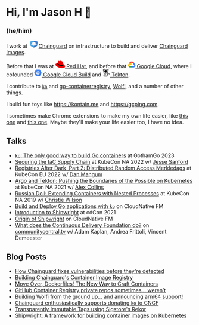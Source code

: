 # Hi, I'm Jason H 👋

### (he/him)

I work at [<img src="./chainguard.svg" alt="Chainguard" width="26" height="20" />Chainguard](https://chainguard.dev) on infrastructure to build and deliver [Chainguard Images](https://www.chainguard.dev/chainguard-images).

Before that I was at [<img src="./redhat.png" alt="Red Hat" width="26" height="20" /> Red Hat](https://redhat.com), and before that [<img src="./cloud.png" alt="Google Cloud" width="20" height="20" /> Google Cloud](https://cloud.google.com), where I cofounded [<img src="./gcb.png" alt="Google Cloud Build" width="20" height="20" /> Google Cloud Build](https://cloud.google.com/cloud-build) and [<img src="./tekton.png" alt="Tekton" width="20" height="20"/> Tekton](https://tekton.dev).

I contribute to [`ko`](https://github.com/ko-build/ko) and [go-containerregistry](https://github.com/google/go-containerregistry), [Wolfi](https://wolfi.dev), and a number of other things.

I build fun toys like https://kontain.me and https://gcping.com.

I sometimes make Chrome extensions to make my own life easier, like [this one](https://github.com/imjasonh/chrome-sound) and [this one](https://github.com/imjasonh/chrome-sigstore).
Maybe they'll make your life easier too, I have no idea.

## Talks

- [`ko`: The only good way to build Go containers](https://www.youtube.com/watch?v=goEjs22Ymk4) at GothamGo 2023
- [Securing the IaC Supply Chain](https://www.youtube.com/watch?v=ieiFsrgGRto) at KubeCon NA 2022 w/ [Jesse Sanford](https://github.com/jessesanford)
- [Registries After Dark, Part 2: Distributed Random Access Merkledags](https://www.youtube.com/watch?v=Xt_G-pUArTM) at KubeCon EU 2022 w/ [Dan Mangum](https://github.com/hasheddan)
- [Argo and Tekton: Pushing the Boundaries of the Possible on Kubernetes](https://www.youtube.com/watch?v=iPRw_n_JV4o) at KubeCon NA 2021 w/ [Alex Collins](https://github.com/alexec)
- [Russian Doll: Extending Containers with Nested Processes](https://www.youtube.com/watch?v=iz9_omZ0ctk) at KubeCon NA 2019 w/ [Christie Wilson](https://github.com/bobcatwilson)
- [Build and Deploy Go applications with `ko`](https://www.youtube.com/watch?v=o5eWy-2SDtc) on CloudNative FM
- [Introduction to Shipwright](https://www.youtube.com/watch?v=N5sVrygywZk) at cdCon 2021
- [Origin of Shipwright](https://www.youtube.com/watch?v=t3bSnaX4-aU) on CloudNative FM
- [What does the Continuous Delivery Foundation do?](https://www.youtube.com/watch?v=ytE-6p2jtSU) on [communitycentral.tv](https://communitycentral.tv) w/ Adam Kaplan, Andrea Frittoli, Vincent Demeester

## Blog Posts

- [How Chainguard fixes vulnerabilities before they're detected](https://www.chainguard.dev/unchained/how-chainguard-fixes-vulnerabilities)
- [Building Chainguard's Container Image Registry](https://www.chainguard.dev/unchained/building-chainguards-container-image-registry)
- [Move Over, Dockerfiles! The New Way to Craft Containers
](https://www.chainguard.dev/unchained/move-over-dockerfiles-the-new-way-to-craft-containers)
- [GitHub Container Registry private repos sometimes… weren’t](https://www.chainguard.dev/unchained/ghcr-private-repos-sometimes-werent)
- [Building Wolfi from the ground up… and announcing arm64 support!
](https://www.chainguard.dev/unchained/building-wolfi-from-the-ground-up-and-announcing-arm64-support)
- [Chainguard enthusiastically supports donating `ko` to CNCF](https://www.chainguard.dev/unchained/chainguard-enthusiastically-supports-donating-ko-to-cncf)
- [Transparently Immutable Tags using Sigstore's Rekor](https://www.chainguard.dev/unchained/transparently-immutable-tags-using-rekor)
- [Shipwright: A framework for building container images on Kubernetes](https://developers.redhat.com/articles/2021/06/17/shipwright-framework-building-container-images-kubernetes)
